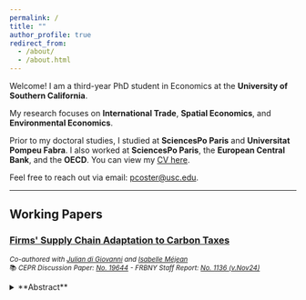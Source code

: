 ```yaml
---
permalink: /
title: ""
author_profile: true
redirect_from: 
  - /about/
  - /about.html
---
```


Welcome!
I am a third-year PhD student in Economics at the **University of Southern California**.  

My research focuses on **International Trade**, **Spatial Economics**, and **Environmental Economics**.

Prior to my doctoral studies, I studied at **SciencesPo Paris** and **Universitat Pompeu Fabra**. I also worked at **SciencesPo Paris**, the **European Central Bank**, and the **OECD**. You can view my [CV here](files/CV.pdf).  

Feel free to reach out via email: <pcoster@usc.edu>.  

---

## Working Papers  

### [**Firms' Supply Chain Adaptation to Carbon Taxes**](files/Climate_Sourcing.pdf)
<small>*Co-authored with [Julian di Giovanni](https://julian.digiovanni.ca/) and [Isabelle Méjean](https://www.isabellemejean.com/index.html)*  
📚 *CEPR Discussion Paper: [No. 19644](https://cepr.org/publications/dp19644) - FRBNY Staff Report: [No. 1136 (v.Nov24)](https://www.newyorkfed.org/research/staff_reports/sr1136)*</small>
<details>
<summary>**Abstract**</summary>

This paper investigates how firms adapt their sourcing of clean and dirty inputs in response to changes in climate policy. We use information from the European Union's Emissions Trading System (EU ETS) and the Carbon Border Adjustment Mechanism (CBAM) to create a new classification of clean and dirty products based on whether they are subject to a domestic or a border carbon tax.  

We then combine this dataset with French firms’ product-level import data over 2000–2019 and estimate that firms’ propensity to import dirty inputs from non-EU countries increased in the 2010s, reflecting *carbon leakage*. A heterogeneous firm model is then used to quantify the impact of changes in firms' sourcing of clean and dirty inputs given the implementation of a carbon tax and a carbon tariff.  

The simulated ETS carbon tax scenario is able to match leakage observed in the data and leads to a higher price level and a modest decline in emissions. The scenario that further includes the CBAM carbon tariff reverses carbon leakage at the cost of an additional rise in prices.  

Overall, household welfare declines because the higher costs associated with the carbon policies outweigh the benefits of reduced emissions. This result holds even when considering values of the social cost of carbon up to €1500.  

</details>







